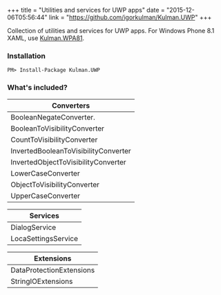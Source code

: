 +++
title = "Utilities and services for UWP apps"
date = "2015-12-06T05:56:44"
link = "https://github.com/igorkulman/Kulman.UWP"
+++

Collection of utilities and services for UWP apps. For Windows Phone 8.1 XAML, use [Kulman.WPA81](https://github.com/igorkulman/Kulman.WPA81).

### Installation

    PM> Install-Package Kulman.UWP

<!--more-->    

### What's included?

| Converters    |
| ------------- |
| BooleanNegateConverter. |
| BooleanToVisibilityConverter |
| CountToVisibilityConverter |
| InvertedBooleanToVisibilityConverter |
| InvertedObjectToVisibilityConverter |
| LowerCaseConverter |
| ObjectToVisibilityConverter |
| UpperCaseConverter |

| Services |
| ------------- |
| DialogService |
| LocaSettingsService |

| Extensions | 
| ------------- |
| DataProtectionExtensions |
| StringIOExtensions |

